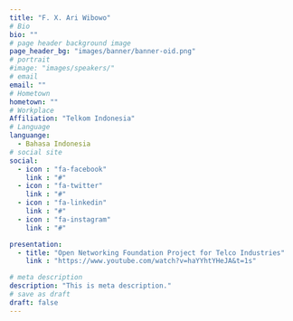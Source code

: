 ```yaml
---
title: "F. X. Ari Wibowo"
# Bio
bio: ""
# page header background image
page_header_bg: "images/banner/banner-oid.png"
# portrait
#image: "images/speakers/"
# email
email: ""
# Hometown
hometown: ""
# Workplace
Affiliation: "Telkom Indonesia"
# Language
languange:
  - Bahasa Indonesia
# social site
social:
  - icon : "fa-facebook"
    link : "#"
  - icon : "fa-twitter"
    link : "#"
  - icon : "fa-linkedin"
    link : "#"
  - icon : "fa-instagram"
    link : "#"

presentation:
  - title: "Open Networking Foundation Project for Telco Industries"
    link : "https://www.youtube.com/watch?v=haYYhtYHeJA&t=1s"

# meta description
description: "This is meta description."
# save as draft
draft: false
---
```

